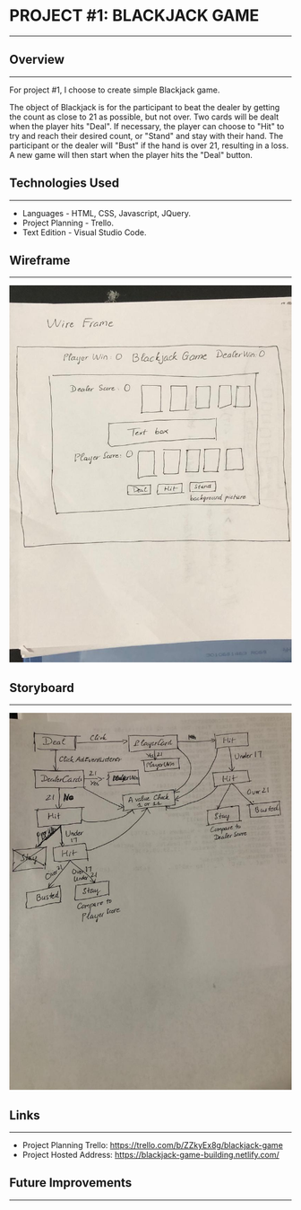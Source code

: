 # PROJECT #1: BLACKJACK GAME
-------------------------------------------------------------------------------

## Overview
-------------------------------------------------------------------------------
For project #1, I choose to create simple Blackjack game.

The object of Blackjack is for the participant to beat the dealer by getting the count as close to 21 as possible, but not over. Two cards will be dealt when the player hits "Deal". If necessary, the player can choose to "Hit" to try and reach their desired count, or "Stand" and stay with their hand. The participant or the dealer will "Bust" if the hand is over 21, resulting in a loss. A new game will then start when the player hits the "Deal" button. 

## Technologies Used
-------------------------------------------------------------------------------

- Languages - HTML, CSS, Javascript, JQuery.
- Project Planning - Trello.
- Text Edition - Visual Studio Code.

## Wireframe
-------------------------------------------------------------------------------
![alt text](./images/wireframe.jpeg "Wireframe Image")

## Storyboard
-------------------------------------------------------------------------------
![alt text](images/storyboard.jpeg "Logo Title Text 1")

## Links
-------------------------------------------------------------------------------
- Project Planning Trello:
https://trello.com/b/ZZkyEx8g/blackjack-game
- Project Hosted Address:
https://blackjack-game-building.netlify.com/

## Future Improvements
-------------------------------------------------------------------------------